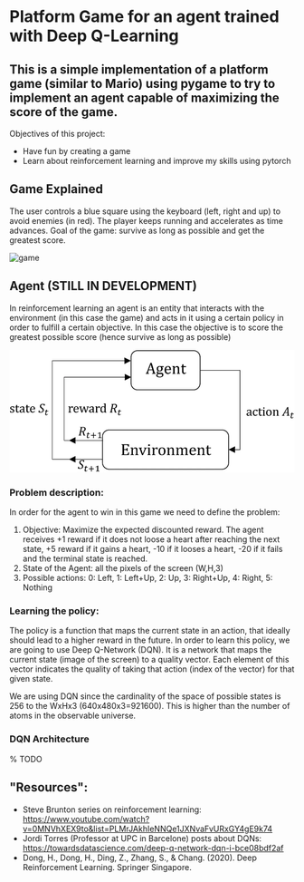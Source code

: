# Platform Game for an agent trained with Deep Q-Learning
## This is a simple implementation of a platform game (similar to Mario) using pygame to try to implement an agent capable of maximizing the score of the game.

Objectives of this project:
- Have fun by creating a game
- Learn about reinforcement learning and improve my skills using pytorch

## Game Explained
The user controls a blue square using the keyboard (left, right and up) to avoid enemies (in red). The player keeps running and accelerates as time advances.
Goal of the game: survive as long as possible and get the greatest score.

![game](https://user-images.githubusercontent.com/42489409/161382832-4a2da26d-2532-459f-9116-5c2deb7fe67a.gif)

## Agent (STILL IN DEVELOPMENT)
In reinforcement learning an agent is an entity that interacts with the environment (in this case the game) and acts in it using a certain policy in order to fulfill a certain objective.
In this case the objective is to score the greatest possible score (hence survive as long as possible)

![Agent Environment Picture](media/agent_env.webp?raw=true "Agent Environment RL Book")

### Problem description:

In order for the agent to win in this game we need to define the problem:
1. Objective: Maximize the expected discounted reward. The agent receives +1 reward if it does not loose a heart after reaching the next state, +5 reward if it gains a heart, -10 if it looses a heart, -20 if it fails and the terminal state is reached.
2. State of the Agent: all the pixels of the screen (W,H,3)
3. Possible actions: 0: Left, 1: Left+Up, 2: Up, 3: Right+Up, 4: Right, 5: Nothing

### Learning the policy:
The policy is a function that maps the current state in an action, that ideally should lead to a higher reward in the future.
In order to learn this policy, we are going to use Deep Q-Network (DQN). It is a network that maps the current state (image of the screen) to a quality vector. Each element of this vector indicates the quality of taking that action (index of the vector) for that given state.

We are using DQN since the cardinality of the space of possible states is 256 to the WxHx3 (640x480x3=921600). This is higher than the number of atoms in the observable universe.

### DQN Architecture
% TODO

## "Resources":
- Steve Brunton series on reinforcement learning: https://www.youtube.com/watch?v=0MNVhXEX9to&list=PLMrJAkhIeNNQe1JXNvaFvURxGY4gE9k74
- Jordi Torres (Professor at UPC in Barcelone) posts about DQNs: https://towardsdatascience.com/deep-q-network-dqn-i-bce08bdf2af
- Dong, H., Dong, H., Ding, Z., Zhang, S., & Chang. (2020). Deep Reinforcement Learning. Springer Singapore.

